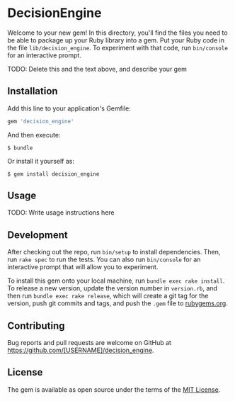 # DecisionEngine

Welcome to your new gem! In this directory, you'll find the files you need to be able to package up your Ruby library into a gem. Put your Ruby code in the file `lib/decision_engine`. To experiment with that code, run `bin/console` for an interactive prompt.

TODO: Delete this and the text above, and describe your gem

## Installation

Add this line to your application's Gemfile:

```ruby
gem 'decision_engine'
```

And then execute:

    $ bundle

Or install it yourself as:

    $ gem install decision_engine

## Usage

TODO: Write usage instructions here

## Development

After checking out the repo, run `bin/setup` to install dependencies. Then, run `rake spec` to run the tests. You can also run `bin/console` for an interactive prompt that will allow you to experiment.

To install this gem onto your local machine, run `bundle exec rake install`. To release a new version, update the version number in `version.rb`, and then run `bundle exec rake release`, which will create a git tag for the version, push git commits and tags, and push the `.gem` file to [rubygems.org](https://rubygems.org).

## Contributing

Bug reports and pull requests are welcome on GitHub at https://github.com/[USERNAME]/decision_engine.

## License

The gem is available as open source under the terms of the [MIT License](https://opensource.org/licenses/MIT).
